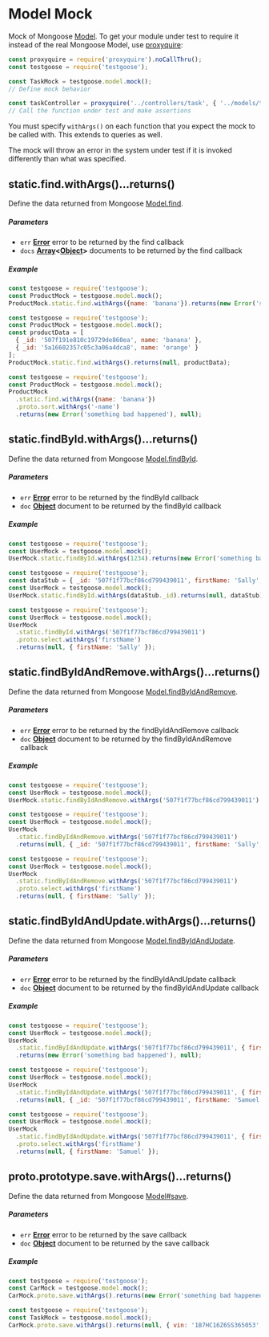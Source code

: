 # Model Mock
Mock of Mongoose [Model](http://mongoosejs.com/docs/api.html#model-js). To get your module under test to require it instead of the real Mongoose Model, use [proxyquire](https://github.com/thlorenz/proxyquire):
```javaScript
const proxyquire = require('proxyquire').noCallThru();
const testgoose = require('testgoose');

const TaskMock = testgoose.model.mock();
// Define mock behavior

const taskController = proxyquire('../controllers/task', { '../models/task': TaskMock } );
// Call the function under test and make assertions
```

You must specify `withArgs()` on each function that you expect the mock to be called with. This extends to queries as well.

The mock will throw an error in the system under test if it is invoked differently than what was specified.


## static.find.withArgs()...returns()
Define the data returned from Mongoose [Model.find](http://mongoosejs.com/docs/api.html#model_Model.find).

##### Parameters
- `err` **[Error](https://developer.mozilla.org/en-US/docs/Web/JavaScript/Reference/Global_Objects/Error)** error to be returned by the find callback
- `docs` **[Array](https://developer.mozilla.org/en-US/docs/Web/JavaScript/Reference/Global_Objects/Array)&lt;[Object](https://developer.mozilla.org/en-US/docs/Web/JavaScript/Reference/Global_Objects/Object)>** documents to be returned by the find callback

##### Example
```javascript
const testgoose = require('testgoose');
const ProductMock = testgoose.model.mock();
ProductMock.static.find.withArgs({name: 'banana'}).returns(new Error('something bad happened'), null);
```

```javascript
const testgoose = require('testgoose');
const ProductMock = testgoose.model.mock();
const productData = [
  { _id: '507f191e810c19729de860ea', name: 'banana' },
  { _id: '5a16602357c05c3a06a4dca8', name: 'orange' }
];
ProductMock.static.find.withArgs().returns(null, productData);
```

```javascript
const testgoose = require('testgoose');
const ProductMock = testgoose.model.mock();
ProductMock
  .static.find.withArgs({name: 'banana'})
  .proto.sort.withArgs('-name')
  .returns(new Error('something bad happened'), null);
```


## static.findById.withArgs()...returns()
Define the data returned from Mongoose [Model.findById](http://mongoosejs.com/docs/api.html#model_Model.findById).

##### Parameters
- `err` **[Error](https://developer.mozilla.org/en-US/docs/Web/JavaScript/Reference/Global_Objects/Error)** error to be returned by the findById callback
- `doc` **[Object](https://developer.mozilla.org/en-US/docs/Web/JavaScript/Reference/Global_Objects/Object)** document to be returned by the findById callback

##### Example
```javascript
const testgoose = require('testgoose');
const UserMock = testgoose.model.mock();
UserMock.static.findById.withArgs(1234).returns(new Error('something bad happened'), null);
```

```javascript
const testgoose = require('testgoose');
const dataStub = { _id: '507f1f77bcf86cd799439011', firstName: 'Sally', lastName: 'Saltwater' };
const UserMock = testgoose.model.mock();
UserMock.static.findById.withArgs(dataStub._id).returns(null, dataStub);
```

```javascript
const testgoose = require('testgoose');
const UserMock = testgoose.model.mock();
UserMock
  .static.findById.withArgs('507f1f77bcf86cd799439011')
  .proto.select.withArgs('firstName')
  .returns(null, { firstName: 'Sally' });
```


## static.findByIdAndRemove.withArgs()...returns()
Define the data returned from Mongoose [Model.findByIdAndRemove](http://mongoosejs.com/docs/api.html#model_Model.findByIdAndRemove).

##### Parameters
- `err` **[Error](https://developer.mozilla.org/en-US/docs/Web/JavaScript/Reference/Global_Objects/Error)** error to be returned by the findByIdAndRemove callback
- `doc` **[Object](https://developer.mozilla.org/en-US/docs/Web/JavaScript/Reference/Global_Objects/Object)** document to be returned by the findByIdAndRemove callback

##### Example
```javascript
const testgoose = require('testgoose');
const UserMock = testgoose.model.mock();
UserMock.static.findByIdAndRemove.withArgs('507f1f77bcf86cd799439011').returns(new Error('something bad happened'), null);
```

```javascript
const testgoose = require('testgoose');
const UserMock = testgoose.model.mock();
UserMock
  .static.findByIdAndRemove.withArgs('507f1f77bcf86cd799439011')
  .returns(null, { _id: '507f1f77bcf86cd799439011', firstName: 'Sally', lastName: 'Saltwater' });
```

```javascript
const testgoose = require('testgoose');
const UserMock = testgoose.model.mock();
UserMock
  .static.findByIdAndRemove.withArgs('507f1f77bcf86cd799439011')
  .proto.select.withArgs('firstName')
  .returns(null, { firstName: 'Sally' });
```


## static.findByIdAndUpdate.withArgs()...returns()
Define the data returned from Mongoose [Model.findByIdAndUpdate](http://mongoosejs.com/docs/api.html#model_Model.findByIdAndUpdate).

##### Parameters
- `err` **[Error](https://developer.mozilla.org/en-US/docs/Web/JavaScript/Reference/Global_Objects/Error)** error to be returned by the findByIdAndUpdate callback
- `doc` **[Object](https://developer.mozilla.org/en-US/docs/Web/JavaScript/Reference/Global_Objects/Object)** document to be returned by the findByIdAndUpdate callback

##### Example
```javascript
const testgoose = require('testgoose');
const UserMock = testgoose.model.mock();
UserMock
  .static.findByIdAndUpdate.withArgs('507f1f77bcf86cd799439011', { firstName: 'Samuel' })
  .returns(new Error('something bad happened'), null);
```

```javascript
const testgoose = require('testgoose');
const UserMock = testgoose.model.mock();
UserMock
  .static.findByIdAndUpdate.withArgs('507f1f77bcf86cd799439011', { firstName: 'Samuel' })
  .returns(null, { _id: '507f1f77bcf86cd799439011', firstName: 'Samuel', lastName: 'Saltwater' });
```

```javascript
const testgoose = require('testgoose');
const UserMock = testgoose.model.mock();
UserMock
  .static.findByIdAndUpdate.withArgs('507f1f77bcf86cd799439011', { firstName: 'Samuel' })
  .proto.select.withArgs('firstName')
  .returns(null, { firstName: 'Samuel' });
```


## proto.prototype.save.withArgs()...returns()
Define the data returned from Mongoose [Model#save](http://mongoosejs.com/docs/api.html#model_Model-save).

##### Parameters
- `err` **[Error](https://developer.mozilla.org/en-US/docs/Web/JavaScript/Reference/Global_Objects/Error)** error to be returned by the save callback
- `doc` **[Object](https://developer.mozilla.org/en-US/docs/Web/JavaScript/Reference/Global_Objects/Object)** document to be returned by the save callback

##### Example
```javascript
const testgoose = require('testgoose');
const CarMock = testgoose.model.mock();
CarMock.proto.save.withArgs().returns(new Error('something bad happened'), null);
```

```javascript
const testgoose = require('testgoose');
const TaskMock = testgoose.model.mock();
CarMock.proto.save.withArgs().returns(null, { vin: '1B7HC16Z6SS365053', color: 'viper red' });
```
